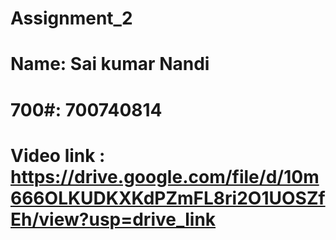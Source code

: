 # Assignment_2
# Name: Sai kumar Nandi
# 700#: 700740814
# Video link : https://drive.google.com/file/d/10m666OLKUDKXKdPZmFL8ri2O1UOSZfEh/view?usp=drive_link
